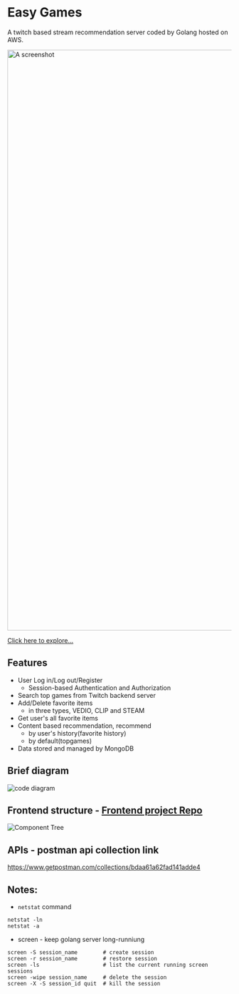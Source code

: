 # Easy Games
A twitch based stream recommendation server coded by Golang hosted on AWS.

<img width="1302" alt="A screenshot" src="https://user-images.githubusercontent.com/66594541/177723304-86c5a9ba-86c6-42e7-9e6a-1dd54f1f758f.png">

[Click here to explore...](http://13.59.49.252)

## Features
- User Log in/Log out/Register
  - Session-based Authentication and Authorization
- Search top games from Twitch backend server
- Add/Delete favorite items
  - in three types, VEDIO, CLIP and STEAM
- Get user's all favorite items
- Content based recommendation, recommend 
  - by user's history(favorite history)
  - by default(topgames)
- Data stored and managed by MongoDB

## Brief diagram
![code diagram](https://user-images.githubusercontent.com/66594541/176646519-df0ec1d7-a00c-4006-a3e7-dd34423c03c7.jpg)

## Frontend structure - [Frontend project Repo](https://github.com/SeanZhang-QED/easy-games-react)
![Component Tree](https://user-images.githubusercontent.com/66594541/177716388-857b839d-32d1-45ae-a3c9-85a8ba3c8fb2.jpg)

## APIs - postman api collection link
https://www.getpostman.com/collections/bdaa61a62fad141adde4

## Notes:
- `netstat` command
```
netstat -ln
netstat -a
```
- screen - keep golang server long-runniung
```
screen -S session_name        # create session
screen -r session_name        # restore session
screen -ls                    # list the current running screen sessions
screen -wipe session_name     # delete the session
screen -X -S session_id quit  # kill the session
```
